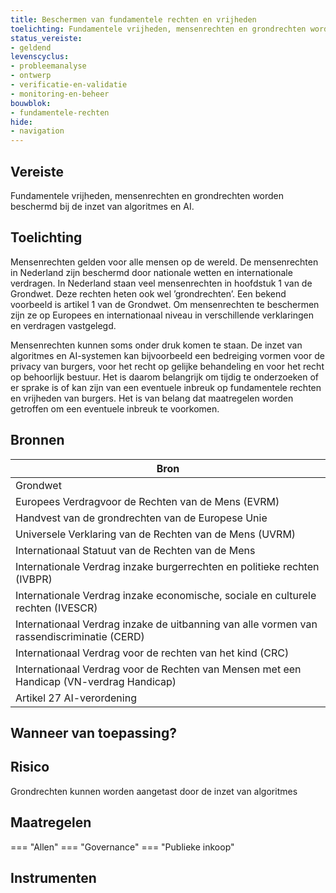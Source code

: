 ```yaml
---
title: Beschermen van fundamentele rechten en vrijheden
toelichting: Fundamentele vrijheden, mensenrechten en grondrechten worden beschermd bij de inzet van algoritmes en AI.
status_vereiste:
- geldend
levenscyclus:
- probleemanalyse
- ontwerp
- verificatie-en-validatie
- monitoring-en-beheer
bouwblok:
- fundamentele-rechten
hide:
- navigation
---
```


<!-- tags -->
## Vereiste

Fundamentele vrijheden, mensenrechten en grondrechten worden beschermd bij de inzet van algoritmes en AI.

## Toelichting

Mensenrechten gelden voor alle mensen op de wereld.
De mensenrechten in Nederland zijn beschermd door nationale wetten en internationale verdragen.
In Nederland staan veel mensenrechten in hoofdstuk 1 van de Grondwet.
Deze rechten heten ook wel ’grondrechten’.
Een bekend voorbeeld is artikel 1 van de Grondwet.
Om mensenrechten te beschermen zijn ze op Europees en internationaal niveau in verschillende verklaringen en verdragen vastgelegd.


Mensenrechten kunnen soms onder druk komen te staan.
De inzet van algoritmes en AI-systemen kan bijvoorbeeld een bedreiging vormen voor de privacy van burgers, voor het  recht op gelijke behandeling en voor het recht op behoorlijk bestuur.
Het is daarom belangrijk om tijdig te onderzoeken of er sprake is of kan zijn van een eventuele inbreuk op fundamentele rechten en vrijheden van burgers. Het is van belang dat maatregelen worden getroffen om een eventuele inbreuk te voorkomen.

## Bronnen

| Bron                        |
|-----------------------------|
|Grondwet|
|Europees Verdragvoor de Rechten van de Mens (EVRM)|
|Handvest van de grondrechten van de Europese Unie|
|Universele Verklaring van de Rechten van de Mens (UVRM)|
|Internationaal Statuut van de Rechten van de Mens|
|Internationale Verdrag inzake burgerrechten en politieke rechten (IVBPR)|
|Internationale Verdrag inzake economische, sociale en culturele rechten (IVESCR)|
|Internationaal Verdrag inzake de uitbanning van alle vormen van rassendiscriminatie (CERD)|
|Internationaal Verdrag voor de rechten van het kind (CRC)|
|Internationaal Verdrag voor de Rechten van Mensen met een Handicap (VN-verdrag Handicap)|
|Artikel 27 AI-verordening|

## Wanneer van toepassing?


## Risico

Grondrechten kunnen worden aangetast door de inzet van algoritmes

## Maatregelen

=== "Allen"
	<!-- list_maatregelen vereiste/fundamentele_rechten -->
=== "Governance"
	<!-- list_maatregelen vereiste/fundamentele_rechten boubwlok/governance -->
=== "Publieke inkoop"
	<!-- list_maatregelen vereiste/fundamentele_rechten bouwblok/publieke-inkoop -->

## Instrumenten

<!-- list_instrumenten vereiste/fundamentele_rechten -->
